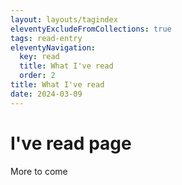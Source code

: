 ```yaml
---
layout: layouts/tagindex
eleventyExcludeFromCollections: true
tags: read-entry
eleventyNavigation:
  key: read
  title: What I've read
  order: 2
title: What I've read
date: 2024-03-09
---
```

# I've read page

More to come